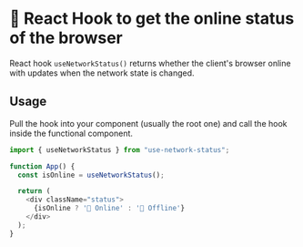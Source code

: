 # 📡 React Hook to get the online status of the browser

React hook `useNetworkStatus()` returns whether the client's browser online with updates when the network state is changed.

## Usage
Pull the hook into your component (usually the root one) and call the hook inside the functional component. 

```js
import { useNetworkStatus } from "use-network-status";

function App() {
  const isOnline = useNetworkStatus();

  return (
    <div className="status">
      {isOnline ? '📡 Online' : '📴 Offline'}
    </div>
  );
}
```